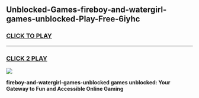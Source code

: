 
## Unblocked-Games-fireboy-and-watergirl-games-unblocked-Play-Free-6iyhc
<h3>
<a href="https://premium76.site?title=fireboy-and-watergirl-games-unblocked&ref=19M">CLICK TO PLAY</a></h3>
<hr>

<h3>
<a href="https://premium76.site?title=fireboy-and-watergirl-games-unblocked&ref=19M">CLICK 2 PLAY</a>
  
</h3>

<a href="https://premium76.site?title=fireboy-and-watergirl-games-unblocked&ref=19M"><img src="https://clearcache.store/games.png"></a>


**fireboy-and-watergirl-games-unblocked games unblocked: Your Gateway to Fun and Accessible Online Gaming**
